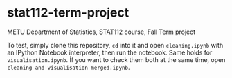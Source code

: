 # stat112-term-project
METU Department of Statistics, STAT112 course, Fall Term project 

To test, simply clone this repository, `cd` into it and open `cleaning.ipynb` with an IPython Notebook interpreter, then run the notebook. Same holds for `visualisation.ipynb`. İf you want to check them both at the same time, open `cleaning and visualisation merged.ipynb`.
